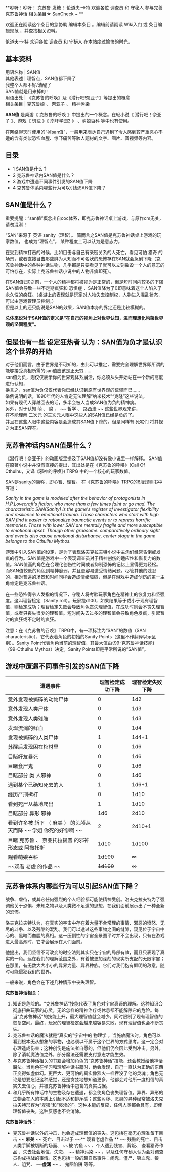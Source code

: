 **咿呀！咿呀！ 克苏鲁  发糖！  伦道夫·卡特  欢迎各位  调查员  和  守秘人  参与完善  克苏鲁神话  相关条目☆  SanCheck  ~
**  

欢迎正在阅读这个条目的您协助  编辑本条目  。编辑前请阅读  Wiki入门  或  条目编辑规范  ，并查找相关资料。

伦道夫·卡特  欢迎各位  调查员  和  守秘人  在本站度过愉快的时光。

**基本资料**  
---  
用语名称  |  SAN值   
其他表述  |  理智点，SAN值都下降了   
我整个人都不好/清醒了  
SAN值就是用来掉的！  
用语出处  |  《克苏鲁的呼唤》及《潜行吧!奈亚子》等提出的概念   
相关条目  |  克苏鲁娘  、  奈亚子  、  精神污染   
  
**SAN值** 是桌游《  克苏鲁的呼唤  》中提出的一个概念。在轻小说《  潜行吧！奈亚子  》、游戏《  饥荒  》《  崩坏学园2  》
、萌娘百科  等中也有使用。

在网络聊天时使用的“掉san值”，一般用来表达自己遇到了令人感到较严重恶心不适的含有类似恐怖血腥、惊吓痛苦等骇人题材的文字、图片、音视频等内容。

##  目录

  * 1  SAN值是什么？ 
  * 2  克苏鲁神话内SAN值是什么？ 
  * 3  游戏中遭遇不同事件引发的SAN值下降 
  * 4  克苏鲁体系内哪些行为可以引起SAN值下降？ 

##  SAN值是什么？

重要提醒：“san值”概念出自coc体系，即克苏鲁神话桌上游戏，与原作cm无关，请勿混淆！

“SAN”来源于  英语  sanity（理智）。  简而言之SAN值是克苏鲁神话桌上游戏的玩家数值，  也成为“理智点”。 某种程度上可以认为是意志力。

在受到精神打击的时候，比如目击与自己有亲密关系的人死亡，看见可怕  猎奇
的场景，或者直接目击那些鲜为人知而不可名状的恐怖存在SAN就会急剧下降（克苏鲁神话中的各种神话生物，几乎都是只要看见了就可以立刻摧毁一个人的意志的可怕存在，实际上克苏鲁神话小说中的人物非疯即死）。

在SAN值归0之前，一个人的精神都将被视为是正常的，但是短时间内较多的下降SAN值会导致一些不定期疯狂和  恐惧症
，SAN值降为了0即意味着这个人陷入了永久性的疯狂。（桌游上的表现就是玩家对人物失去控制权，人物进入混乱状态，可以由游戏管理员控制。）  
但是以上的还只能说是SAN的效果，SAN值本身的界定还是比较模糊的。

  
**总体来说对于SAN值的定义是“在自己的视角上对世界认知，进而理想化构架世界观的坚固程度”。**

但是也有一些  设定狂热者  认为：SAN值为负才是认识这个世界的开始  
---  
对于他们而言，由于世界是不可知的，由此可以推定，需要完全理解世界即所谓的能够接受真相所需的san值应该是正无穷……  
san值为负，则仅仅表示你的世界观体系崩溃，你必须从头开始站在一个新的高度进行认知，  
换言之，san值为负仅仅代表你已经认识到原有世界观的荒谬而已……  
举例说明的话，1890年代的人肯定无法理解“纳米技术”“克隆”这些说法。  
如果有现代人穿越回去的话，多半会被人当成SAN值为负的精神病。  
另外，对于认知  萌  、  腐  、 ~~ 哲学  、  路西法  ~~ 这些世界观来讲，  
在不能理解  二次元  的三次元人眼中这些人的SAN值已经是负的了。  
并且在这些人眼中这些内容是会造成其SAN值下降的。但是同样有  死宅们  将其视之为正SAN存在。  
  
##  克苏鲁神话内SAN值是什么？

《潜行吧！奈亚子》的动画版里提及了SAN值却没有像小说里一样解释。 SAN值在原著小说中并没有直接的提出，其出处是在《克苏鲁的呼唤》(Call Of
Cthulhu，又译《邪神的呼唤》)  TRPG  中的一个核心的玩家数值。  

SAN是sanity的简称，即心智、理智。 在《克苏鲁的呼唤》TRPG的6版规则书中写道：

_Sanity in the game is modeled after the behavior of protagonists in
H.P.Lovecraft's fiction, who more than a few times faint or go mad. The
characteristic SAN(Sanity) is the game's register of investigator flexibility
and resilience to emotional trauma. Those characters who start with high SAN
find it easier to rationalize traumatic events or to repress horrific
memories. Those with lower SAN are mentally fragile and more susceptible to
emotional upset. Though other gruesome. comparatively ordinary sight and
events also cause emotional disturbance, center stage in the game belongs to
the Cthulhu Mythos._

游戏中引入SAN值的设定，是为了表现洛夫克拉夫特小说中主角们经常昏倒或发疯的行为。SAN值是游戏中一个表现调查员对于精神创伤的适应性和恢复力的数值。SAN值高的角色在合理化创伤性时间或者抑制恐怖的记忆上显得更为轻松。而SAN值较低的角色则精神脆弱，并且更容易遭受情绪问题。尽管其他的残忍的、相对普遍的场景和时间同样会造成情绪障碍，但是在游戏中造成创伤的第一主角肯定是克苏鲁神话。

在一些恐怖得令人发指的情况下，守秘人将考验玩家角色在精神上的恢复力和坚强度。这叫理智检定（Sanity
roll）。玩家投d100，如果结果等于或小于现有理智值，则检定成功；理智检定失败会导致角色丧失理智值，在成功时则会不丧失理智值，或者只丧失很少的理智值。短时间失去过多的理智值会导致角色发疯，引起暂时的疯狂或不定时的疯狂。  

注意：在《克苏鲁的召唤》TRPG中，有一项标注为“SAN”的数值（SAN characteristic），它代表着角色的初始的Sanity
Points（这里不作翻译以示区别）。Sanity Point代表角色当前的理智值，其最大值由{99-克苏鲁神话技能}（99-Cthulhu
Mythos）决定。Sanity Points即是平常所说的“SAN值”。

##  游戏中遭遇不同事件引发的SAN值下降

遭遇事件  |  理智检定成功下降  |  理智检定失败下降   
---|---|---  
意外发现被撕碎的动物尸体  |  0  |  1d2   
意外发现人类尸体  |  0  |  1d3   
意外发现人类残肢  |  0  |  1d3   
发现流淌的鲜血  |  0  |  1d4   
发现被撕碎的人类尸体  |  1  |  1d4+1   
苏醒后发现困在棺材里  |  0  |  1d6   
目睹好友暴死  |  0  |  1d6   
目睹食尸鬼  |  0  |  1d6   
目睹部分  类  人邪神  |  0  |  1d6   
遇到某个已确知死去的人  |  1  |  1d6+1   
经历严刑拷打  |  0  |  1d10   
看到死尸从墓地爬出  |  1  |  1d10   
目睹部分  异形  邪神  |  1d6  |  2d10   
看到许多被  斩下  （  麻美  ）  的头颅从天而降 ~~ 学姐  你死的好惨啊 ~~ |  2  |  2d10+1   
目睹  克苏鲁  、  奈亚托拉提普  的邪神形态或  阿撒托斯  |  1d10  |  1d100   
~~观看萌娘百科~~ |  ~~1d100~~ |  ~~∞~~  
~~观看 老虚  的作品 ~~ |  ~~1d100~~ |  ~~∞~~  
  
##  克苏鲁体系内哪些行为可以引起SAN值下降？

战争、虐待，或其它任何强烈的个人经验都可能使精神受创。洛夫克拉夫特为了强调他关于恐惧、未知之物以及人类微不足道的思想，在我们面前展示出了一种全新的恐怖。

洛夫克拉夫特认为，在真实的宇宙中存在着大量不合常理的事情、邪恶的愤怒、无尽的斗争、以及残酷的混乱。我们可以透过这些事物之间的缝隙，窥见位于宇宙中心的、黑暗而血腥的真相。这一压倒性的宇宙全景图平时并不会出现，只有在游戏进入最高潮时，它才会展示在人们面前。

他提出，我们坚信不可改变的时空法则其实只在宇宙的局部有效，而且只表现了真实的一角。远在我们的理解范围之外，有着被更加深刻的现实所支配的无限宇宙；在那里，有无数大大小小的异界力量、异界种族。它们对我们抱有鲜明的敌意，随时可能侵犯我们的世界。

一般来说，角色会在下述几种情形中丧失理智。

**克苏鲁神话相关：**

  1. 知识是危险的。“克苏鲁神话”技能代表了角色对宇宙真谛的理解。这种知识会彻底扭曲玩家的心灵，无论怎样的精神治疗或休息都不能解除它的危险。每当“克苏鲁神话”的技能上升，最大理智值就会减少，同时限制了现有理智值的恢复空间。最终，玩家的理智检定会越来越容易失败，现有理智值也会不断丧失。 
  2. 克苏鲁神话的魔法就是“真实的”宇宙中的  物理学  。当施放魔法时，角色可以看到根本无从想象的事物，也必须以不属于这个世界的方式思考。这一定会对心理造成伤害；这种创伤是施法者自愿的，但他们仍会因此受到冲击。另外，除了消耗魔法值之外，部分魔法还需要支付意志才能生效。 
  3. 与克苏鲁神话相关的书籍会增加角色的“克苏鲁神话”技能，还会教授给他神话魔法。当角色在学习和理解神话书籍时，他会发现，自己一直认为正确的东西正变得如虚似幻。更巨大、更可怕的真实像烈火一样吞没了他的灵魂；角色无论是想要忘记这种感觉，还是贪婪地想知道更多，他都会对他所一度相信的真实失去信心，并被克苏鲁神话中包含的真实占据。 
  4. 和几乎所有神话中的生物及存在遭遇，都会使角色丧失理智值。异界、异形的生物会在人的本质上引起不适和排斥感；这些污秽、恶臭的异种经常被洛夫克拉夫特形容为“卑猥”和“亵渎的”。这种本能的反应，任何人类都会具有，即使理智值丧失，这种反感也不会消除。 

**克苏鲁神话外：**

  * 克苏鲁神话以外的冲击，也会造成理智值的丧失。这包括在毫无心理准备下目击 ~~ **麻美** ~~ 死亡、目击过于 ~~** 观看老虚作品  ** ~~ 残酷的死亡、目击人类手脚被切断的场面、 ~~被 钓鱼  ~~ 、个人遭到残害、背叛、  查看猎奇作品  、失去社会地位、失恋、 ~~ 精神污染  ~~ ，以及任何守秘人认为会对调查员构成挑战的事情。这也包括一般的超自然事件：闹鬼、僵尸、吸血鬼、狼人、诅咒、 ~~**虚渊** ~~ 、  鬼图陷阱  等等。 

